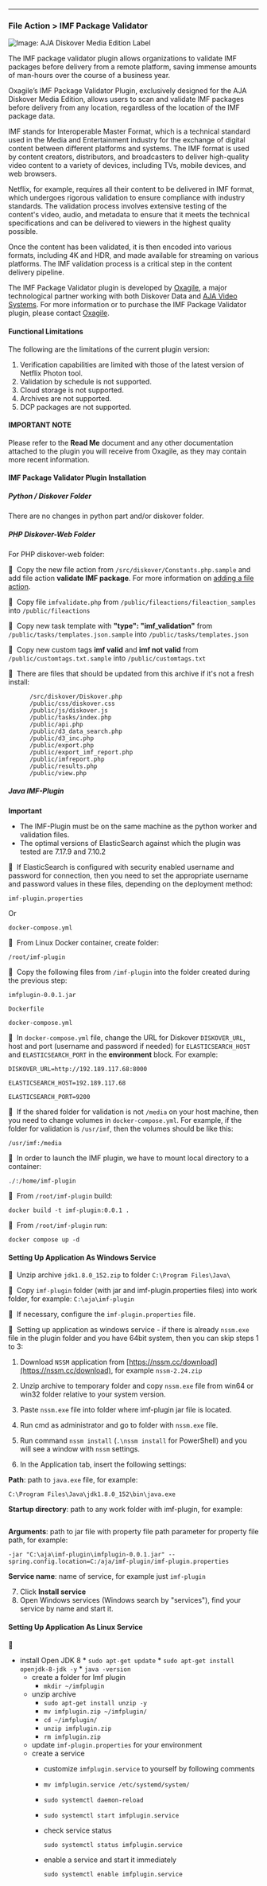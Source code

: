 ___
### File Action > IMF Package Validator

![Image: AJA Diskover Media Edition Label](images/button_edition_media.png)

The IMF package validator plugin allows organizations to validate IMF packages before delivery from a remote platform, saving immense amounts of man-hours over the course of a business year.

Oxagile’s IMF Package Validator Plugin, exclusively designed for the AJA Diskover Media Edition, allows users to scan and validate IMF packages before delivery from any location, regardless of the location of the IMF package data.

IMF stands for Interoperable Master Format, which is a technical standard used in the Media and Entertainment industry for the exchange of digital content between different platforms and systems. The IMF format is used by content creators, distributors, and broadcasters to deliver high-quality video content to a variety of devices, including TVs, mobile devices, and web browsers.

Netflix, for example, requires all their content to be delivered in IMF format, which undergoes rigorous validation to ensure compliance with industry standards. The validation process involves extensive testing of the content's video, audio, and metadata to ensure that it meets the technical specifications and can be delivered to viewers in the highest quality possible.

Once the content has been validated, it is then encoded into various formats, including 4K and HDR, and made available for streaming on various platforms. The IMF validation process is a critical step in the content delivery pipeline.

The IMF Package Validator plugin is developed by [Oxagile](https://www.oxagile.com/), a major technological partner working with both Diskover Data and [AJA Video Systems](https://www.aja.com/). For more information or to purchase the IMF Package Validator plugin, please contact [Oxagile](mailto:IMF@Oxagile.com).

#### Functional Limitations

The following are the limitations of the current plugin version:

1.	Verification capabilities are limited with those of the latest version of Netflix Photon tool.
2.	Validation by schedule is not supported.
3.	Cloud storage is not supported.
4.	Archives are not supported.
5.	DCP packages are not supported.

#### IMPORTANT NOTE

Please refer to the **Read Me** document and any other documentation attached to the plugin you will receive from Oxagile, as they may contain more recent information.

#### IMF Package Validator Plugin Installation
 
##### Python / Diskover Folder

There are no changes in python part and/or diskover folder.

##### PHP Diskover-Web Folder

For PHP diskover-web folder:

🔴 &nbsp;Copy the new file action from `/src/diskover/Constants.php.sample` and add file action **validate IMF package**. For more information on [adding a file action](https://docs.diskoverdata.com/diskover_configuration_and_administration_guide/#diskover-web-plugins-file-actions).

🔴 &nbsp;Copy file `imfvalidate.php` from `/public/fileactions/fileaction_samples` into `/public/fileactions`

🔴 &nbsp;Copy new task template with **"type": "imf_validation"** from `/public/tasks/templates.json.sample` into `/public/tasks/templates.json`

🔴 &nbsp;Copy new custom tags **imf valid** and **imf not valid** from `/public/customtags.txt.sample` into `/public/customtags.txt`

🔴 &nbsp;There are files that should be updated from this archive if it's not a fresh install:

```
      /src/diskover/Diskover.php
      /public/css/diskover.css
      /public/js/diskover.js
      /public/tasks/index.php
      /public/api.php
      /public/d3_data_search.php
      /public/d3_inc.php
      /public/export.php
      /public/export_imf_report.php
      /public/imfreport.php
      /public/results.php
      /public/view.php
```      

##### Java IMF-Plugin

**Important**

- The IMF-Plugin must be on the same machine as the python worker and validation files.
- The optimal versions of ElasticSearch against which the plugin was tested are 7.17.9 and 7.10.2

🔴 &nbsp;If ElasticSearch is configured with security enabled username and password for connection, then you need to set the appropriate username and password values in these files, depending on the deployment method:

```
imf-plugin.properties
```

Or

```
docker-compose.yml
```

🔴 &nbsp;From Linux Docker container, create folder:

```
/root/imf-plugin
```

🔴 &nbsp;Copy the following files from `/imf-plugin` into the folder created during the previous step:

```
imfplugin-0.0.1.jar
```

```
Dockerfile
```

```
docker-compose.yml
```

🔴 &nbsp;In `docker-compose.yml` file, change the URL for Diskover `DISKOVER_URL`, host and port (username and password if needed) for `ELASTICSEARCH_HOST` and `ELASTICSEARCH_PORT` in the **environment** block. For example:

```
DISKOVER_URL=http://192.189.117.68:8000
```

```
ELASTICSEARCH_HOST=192.189.117.68
```

```
ELASTICSEARCH_PORT=9200
```

🔴 &nbsp;If the shared folder for validation is not `/media` on your host machine, then you need to change volumes in `docker-compose.yml`. For example, if the folder for validation is `/usr/imf`, then the volumes should be like this:

```
/usr/imf:/media
```

🔴 &nbsp;In order to launch the IMF plugin, we have to mount local directory to a container:

```
./:/home/imf-plugin
```

🔴 &nbsp;From `/root/imf-plugin` build:

```
docker build -t imf-plugin:0.0.1 .
```

🔴 &nbsp;From `/root/imf-plugin` run:

```
docker compose up -d
```

#### Setting Up Application As Windows Service

🔴 &nbsp;Unzip archive `jdk1.8.0_152.zip` to folder `C:\Program Files\Java\`
   
🔴 &nbsp;Copy `imf-plugin` folder (with jar and imf-plugin.properties files) into work folder, for example: `C:\aja\imf-plugin`

🔴 &nbsp;If necessary, configure the `imf-plugin.properties` file.
      
🔴 &nbsp;Setting up application as windows service - if there is already `nssm.exe` file in the plugin folder and you have 64bit system, then you can skip steps 1 to 3:

1) Download `NSSM` application from [https://nssm.cc/download](https://nssm.cc/download), for example `nssm-2.24.zip`

2) Unzip archive to temporary folder and copy `nssm.exe` file from win64 or win32 folder relative to your system version.

3) Paste `nssm.exe` file into folder where imf-plugin jar file is located.

4) Run cmd as administrator and go to folder with `nssm.exe` file.

5) Run command `nssm install` (`.\nssm install` for PowerShell) and you will see a window with `nssm` settings.

6) In the Application tab, insert the following settings:

**Path**: path to `java.exe` file, for example:

```
C:\Program Files\Java\jdk1.8.0_152\bin\java.exe
```

**Startup directory**: path to any work folder with imf-plugin, for example: 

```C:\aja\imf-plugin
```
 
**Arguments**: path to jar file with property file path parameter for property file path, for example: 

```
-jar "C:\aja\imf-plugin\imfplugin-0.0.1.jar" --spring.config.location=C:/aja/imf-plugin/imf-plugin.properties
```
 
**Service name**: name of service, for example just `imf-plugin`

7) Click **Install service**
8) Open Windows services (Windows search by "services"), find your service by name and start it.

#### Setting Up Application As Linux Service

🔴 &nbsp;
- install Open JDK 8
        * `sudo apt-get update`
        * `sudo apt-get install openjdk-8-jdk -y`
        * `java -version`
    - create a folder for Imf plugin
        * `mkdir ~/imfplugin`
    - unzip archive
        * `sudo apt-get install unzip -y`
        * `mv imfplugin.zip ~/imfplugin/`
        * `cd ~/imfplugin/`
        * `unzip imfplugin.zip`
        * `rm imfplugin.zip`
    - update `imf-plugin.properties` for your environment
    - create a service
        * customize `imfplugin.service` to yourself by following comments
        * `mv imfplugin.service /etc/systemd/system/`
        * `sudo systemctl daemon-reload`
        * `sudo systemctl start imfplugin.service`
        * check service status

          `sudo systemctl status imfplugin.service`
        * enable a service and start it immediately

          `sudo systemctl enable imfplugin.service`






